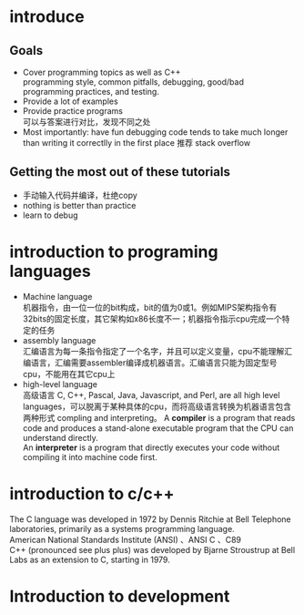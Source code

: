 # introduce
## Goals
- Cover programming topics as well as C++  
    programming style, common pitfalls, debugging, good/bad programming practices, and testing. 
- Provide a lot of examples  
- Provide practice programs  
    可以与答案进行对比，发现不同之处
- Most importantly: have fun
    debugging code tends to take much longer than writing it correctlly in the first place
推荐 stack overflow

## Getting the most out of these tutorials    
- 手动输入代码并编译，杜绝copy
- nothing is better than practice
- learn to debug

# introduction to programing languages
- Machine language  
机器指令，由一位一位的bit构成，bit的值为0或1。例如MIPS架构指令有32bits的固定长度，其它架构如x86长度不一；机器指令指示cpu完成一个特定的任务
- assembly language  
汇编语言为每一条指令指定了一个名字，并且可以定义变量，cpu不能理解汇编语言，汇编需要assembler编译成机器语言。汇编语言只能为固定型号cpu，不能用在其它cpu上
- high-level language  
高级语言 C, C++, Pascal, Java, Javascript, and Perl, are all high level languages，可以脱离于某种具体的cpu，而将高级语言转换为机器语言包含两种形式 compling and interpreting。
A **compiler** is a program that reads code and produces a stand-alone executable program that the CPU can understand directly.  
An **interpreter** is a program that directly executes your code without compiling it into machine code first.

# introduction to c/c++
The C language was developed in 1972 by Dennis Ritchie at Bell Telephone laboratories, primarily as a systems programming language.  
American National Standards Institute (ANSI)   、ANSI C 、C89  
C++ (pronounced see plus plus) was developed by Bjarne Stroustrup at Bell Labs as an extension to C, starting in 1979.

# Introduction to development

